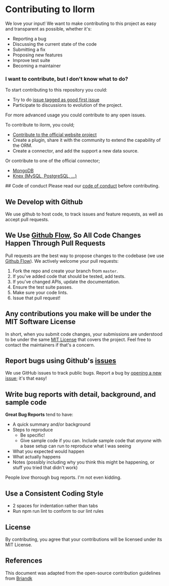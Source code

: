 # Contributing to Ilorm
We love your input! We want to make contributing to this project as easy and transparent as possible, whether it's:

- Reporting a bug
- Discussing the current state of the code
- Submitting a fix
- Proposing new features
- Improve test suite
- Becoming a maintainer

### I want to contribute, but I don't know what to do?
To start contributing to this repository you could:
- Try to do [issue tagged as good first issue](https://github.com/ilorm/core/issues?q=is%3Aopen+is%3Aissue+label%3A%22good+first+issue%22)
- Participate to discussions to evolution of the project.

For more advanced usage you could contribute to any open issues.

To contribute to ilorm, you could;
- [Contribute to the official website project](https://github.com/ilorm/ilorm.github.io)
- Create a plugin, share it with the community to extend the capability of the ORM.
- Create a connector, and add the support a new data source.

Or contribute to one of the official connector;
- [MongoDB](https://github.com/ilorm/connector-mongodb)
- [Knex (MySQL, PostgreSQL, ...)](https://github.com/ilorm/connector-knex)

## Code of conduct
Please read our [code of conduct](./CODE_OF_CONDUCT.md) before contributing.

## We Develop with Github
We use github to host code, to track issues and feature requests, as well as accept pull requests.

## We Use [Github Flow](https://guides.github.com/introduction/flow/index.html), So All Code Changes Happen Through Pull Requests
Pull requests are the best way to propose changes to the codebase (we use [Github Flow](https://guides.github.com/introduction/flow/index.html)). We actively welcome your pull requests:

1. Fork the repo and create your branch from `master`.
2. If you've added code that should be tested, add tests.
3. If you've changed APIs, update the documentation.
4. Ensure the test suite passes.
5. Make sure your code lints.
6. Issue that pull request!

## Any contributions you make will be under the MIT Software License
In short, when you submit code changes, your submissions are understood to be under the same [MIT License](http://choosealicense.com/licenses/mit/) that covers the project. Feel free to contact the maintainers if that's a concern.

## Report bugs using Github's [issues](https://github.com/briandk/transcriptase-atom/issues)
We use GitHub issues to track public bugs. Report a bug by [opening a new issue](); it's that easy!

## Write bug reports with detail, background, and sample code
**Great Bug Reports** tend to have:

- A quick summary and/or background
- Steps to reproduce
  - Be specific!
  - Give sample code if you can. Include sample code that *anyone* with a base setup can run to reproduce what I was seeing
- What you expected would happen
- What actually happens
- Notes (possibly including why you think this might be happening, or stuff you tried that didn't work)

People *love* thorough bug reports. I'm not even kidding.

## Use a Consistent Coding Style
- 2 spaces for indentation rather than tabs
- Run npm run lint to conform to our lint rules

## License
By contributing, you agree that your contributions will be licensed under its MIT License.

## References
This document was adapted from the open-source contribution guidelines from [Briandk](https://gist.github.com/briandk/3d2e8b3ec8daf5a27a62)
